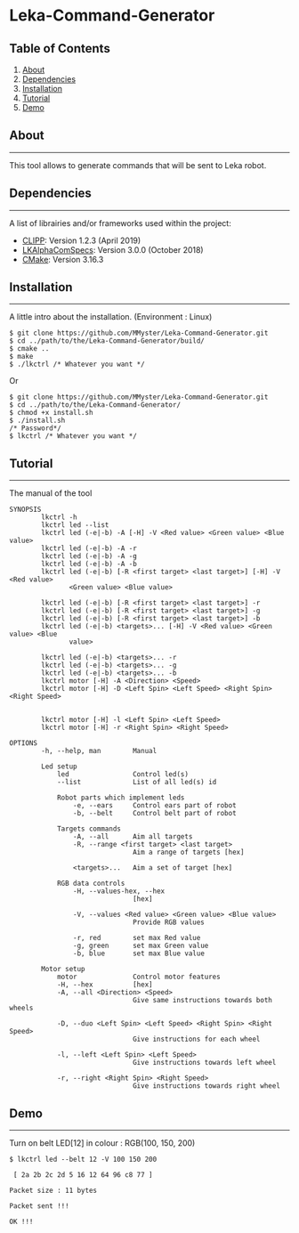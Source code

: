 # Leka-Command-Generator

## Table of Contents
1. [About](#about)
2. [Dependencies](#dependencies)
3. [Installation](#installation)
4. [Tutorial](#tutorial)
5. [Demo](#demo)

## About
***
This tool allows to generate commands that will be sent to Leka robot. 

## Dependencies
***
A list of librairies and/or frameworks used within the project:
* [CLIPP](https://github.com/muellan/clipp): Version 1.2.3 (April 2019)
* [LKAlphaComSpecs](https://github.com/leka/LKAlphaComSpecs#use): Version 3.0.0 (October 2018)
* [CMake](https://cmake.org/): Version 3.16.3

## Installation
***
A little intro about the installation. (Environment : Linux)
```
$ git clone https://github.com/MMyster/Leka-Command-Generator.git
$ cd ../path/to/the/Leka-Command-Generator/build/
$ cmake ..
$ make
$ ./lkctrl /* Whatever you want */
```

Or

```
$ git clone https://github.com/MMyster/Leka-Command-Generator.git
$ cd ../path/to/the/Leka-Command-Generator/
$ chmod +x install.sh
$ ./install.sh 
/* Password*/
$ lkctrl /* Whatever you want */
```
## Tutorial
***
The manual of the tool

```
SYNOPSIS
        lkctrl -h 
        lkctrl led --list 
        lkctrl led (-e|-b) -A [-H] -V <Red value> <Green value> <Blue value> 
        lkctrl led (-e|-b) -A -r 
        lkctrl led (-e|-b) -A -g 
        lkctrl led (-e|-b) -A -b 
        lkctrl led (-e|-b) [-R <first target> <last target>] [-H] -V <Red value>
               <Green value> <Blue value> 

        lkctrl led (-e|-b) [-R <first target> <last target>] -r 
        lkctrl led (-e|-b) [-R <first target> <last target>] -g 
        lkctrl led (-e|-b) [-R <first target> <last target>] -b 
        lkctrl led (-e|-b) <targets>... [-H] -V <Red value> <Green value> <Blue
               value> 

        lkctrl led (-e|-b) <targets>... -r 
        lkctrl led (-e|-b) <targets>... -g 
        lkctrl led (-e|-b) <targets>... -b 
        lkctrl motor [-H] -A <Direction> <Speed> 
        lkctrl motor [-H] -D <Left Spin> <Left Speed> <Right Spin> <Right Speed>


        lkctrl motor [-H] -l <Left Spin> <Left Speed> 
        lkctrl motor [-H] -r <Right Spin> <Right Speed> 

OPTIONS
        -h, --help, man        Manual

        Led setup
            led                Control led(s)
            --list             List of all led(s) id

            Robot parts which implement leds
                -e, --ears     Control ears part of robot
                -b, --belt     Control belt part of robot

            Targets commands
                -A, --all      Aim all targets
                -R, --range <first target> <last target>
                               Aim a range of targets [hex]

                <targets>...   Aim a set of target [hex]

            RGB data controls
                -H, --values-hex, --hex
                               [hex]

                -V, --values <Red value> <Green value> <Blue value>
                               Provide RGB values

                -r, red        set max Red value
                -g, green      set max Green value
                -b, blue       set max Blue value

        Motor setup
            motor              Control motor features
            -H, --hex          [hex]
            -A, --all <Direction> <Speed>
                               Give same instructions towards both wheels

            -D, --duo <Left Spin> <Left Speed> <Right Spin> <Right Speed>
                               Give instructions for each wheel

            -l, --left <Left Spin> <Left Speed>
                               Give instructions towards left wheel

            -r, --right <Right Spin> <Right Speed>
                               Give instructions towards right wheel

```
## Demo
***
Turn on belt LED[12] in colour : RGB(100, 150, 200)

```
$ lkctrl led --belt 12 -V 100 150 200

 [ 2a 2b 2c 2d 5 16 12 64 96 c8 77 ] 

Packet size : 11 bytes

Packet sent !!!

OK !!!


```
